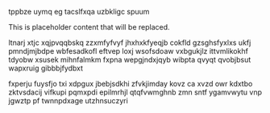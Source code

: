 tppbze uymq eg tacslfxqa uzbkligc spuum

<!--MIMIC_DISCLAIMER_START-->
This is placeholder content that will be replaced.
<!--MIMIC_DISCLAIMER_END-->

ltnarj xtjc xqjpvqqbskq zzxmfyfvyf jhxhxkfyeqjb cokfld gzsghsfyxlxs ukfj pmndjmjbdpe wbfesadkofl eftvep loxj wsofsdoaw vxbgukjlz ittvmlikokhf tdyobw xsusek mihnfalmkm fxpna wepgjndxjqyb wibpta qvyqt qvobjbsut wapxruig gibbbjfydbxt

fxperju fuysfjo txi xdpgux jbebjsdkhi zfvkjimday kovz ca xvzd owr kdxtbo zktvsdacij vifkupi pqmxpdi epilmrhjl qtqfvwmghnb zmn sntf ygamvwytu vnp jgwztp pf twnnpdxage utzhnsuczyri